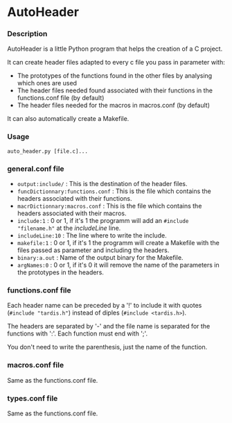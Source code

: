# AutoHeader

### Description

AutoHeader is a little Python program that helps the creation of a C project.

It can create header files adapted to every c file you pass in parameter with:
- The prototypes of the functions found in the other files by analysing which ones are used
- The header files needed found associated with their functions in the functions.conf file (by default)
- The header files needed for the macros in macros.conf (by default)

It can also automatically create a Makefile.

### Usage
`auto_header.py [file.c]...`

### general.conf file
- `output:include/` : This is the destination of the header files.
- `funcDictionnary:functions.conf` : This is the file which contains the headers associated with their functions.
- `macrDictionnary:macros.conf` : This is the file which contains the headers associated with their macros.
- `include:1` : 0 or 1, if it's 1 the programm will add an `#include "filename.h"` at the *includeLine* line.
- `includeLine:10` : The line where to write the include.
- `makefile:1` : 0 or 1, if it's 1 the programm will create a Makefile with the files passed as parameter and including the headers.
- `binary:a.out` : Name of the output binary for the Makefile.
- `argNames:0` : 0 or 1, if it's 0 it will remove the name of the parameters in the prototypes in the headers.

### functions.conf file
Each header name can be preceded by a '!' to include it with quotes (`#include "tardis.h"`) instead of diples (`#include <tardis.h>`).

The headers are separated by '-' and the file name is separated for the functions with ':'. Each function must end with ';'.

You don't need to write the parenthesis, just the name of the function.

### macros.conf file
Same as the functions.conf file.

### types.conf file
Same as the functions.conf file.
